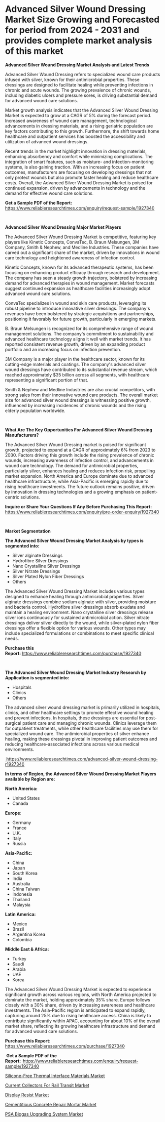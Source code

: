 <p><h1>Advanced Silver Wound Dressing Market Size Growing and Forecasted for period from 2024 - 2031 and provides complete market analysis of this market</h1></p><p><strong>Advanced Silver Wound Dressing Market Analysis and Latest Trends</strong></p>
<p><p>Advanced Silver Wound Dressing refers to specialized wound care products infused with silver, known for their antimicrobial properties. These dressings are designed to facilitate healing while preventing infections in chronic and acute wounds. The growing prevalence of chronic wounds, including diabetic ulcers and pressure sores, is driving substantial demand for advanced wound care solutions. </p><p>Market growth analysis indicates that the Advanced Silver Wound Dressing Market is expected to grow at a CAGR of 5% during the forecast period. Increased awareness of wound care management, technological advancements in dressing materials, and a rising geriatric population are key factors contributing to this growth. Furthermore, the shift towards home healthcare and outpatient services has boosted the accessibility and utilization of advanced wound dressings.</p><p>Recent trends in the market highlight innovation in dressing materials, enhancing absorbency and comfort while minimizing complications. The integration of smart features, such as moisture- and infection-monitoring systems, is also gaining traction. With an increasing focus on patient outcomes, manufacturers are focusing on developing dressings that not only protect wounds but also promote faster healing and reduce healthcare costs. Overall, the Advanced Silver Wound Dressing Market is poised for continued expansion, driven by advancements in technology and the demand for effective wound care solutions.</p></p>
<p><strong>Get a Sample PDF of the Report:&nbsp;</strong> <a href="https://www.reliableresearchtimes.com/enquiry/request-sample/1927340?utm_campaign=1593&utm_medium=2&utm_source=Github&utm_content=ia&utm_term=25102024&utm_id=advanced-silver-wound-dressing">https://www.reliableresearchtimes.com/enquiry/request-sample/1927340</a></p>
<p>&nbsp;</p>
<p><strong>Advanced Silver Wound Dressing Major Market Players</strong></p>
<p><p>The Advanced Silver Wound Dressing Market is competitive, featuring key players like Kinetic Concepts, ConvaTec, B. Braun Melsungen, 3M Company, Smith & Nephew, and Medline Industries. These companies have carved out a significant share of the market, driven by innovations in wound care technology and heightened awareness of infection control.</p><p>Kinetic Concepts, known for its advanced therapeutic systems, has been focusing on enhancing product efficacy through research and development. The company has seen a steady growth trajectory, bolstered by increasing demand for advanced therapies in wound management. Market forecasts suggest continued expansion as healthcare facilities increasingly adopt advanced wound care solutions.</p><p>ConvaTec specializes in wound and skin care products, leveraging its robust pipeline to introduce innovative silver dressings. The company's revenues have been bolstered by strategic acquisitions and partnerships, positioning it favorably for future growth, particularly in emerging markets.</p><p>B. Braun Melsungen is recognized for its comprehensive range of wound management solutions. The company's commitment to sustainability and advanced healthcare technology aligns it well with market trends. It has reported consistent revenue growth, driven by an expanding product portfolio and an increasing focus on infection prevention.</p><p>3M Company is a major player in the healthcare sector, known for its cutting-edge materials and coatings. The company's advanced silver wound dressings have contributed to its substantial revenue stream, which reached approximately $35 billion across all segments, with healthcare representing a significant portion of that.</p><p>Smith & Nephew and Medline Industries are also crucial competitors, with strong sales from their innovative wound care products. The overall market size for advanced silver wound dressings is witnessing positive growth, influenced by increasing incidences of chronic wounds and the rising elderly population worldwide.</p></p>
<p>&nbsp;</p>
<p><strong>What Are The Key Opportunities For Advanced Silver Wound Dressing Manufacturers?</strong></p>
<p><p>The Advanced Silver Wound Dressing market is poised for significant growth, projected to expand at a CAGR of approximately 6% from 2023 to 2030. Factors driving this growth include the rising prevalence of chronic wounds, increasing awareness of infection control, and advancements in wound care technology. The demand for antimicrobial properties, particularly silver, enhances healing and reduces infection risk, propelling market expansion. North America and Europe dominate due to advanced healthcare infrastructure, while Asia-Pacific is emerging rapidly due to rising healthcare investments. The future outlook remains positive, driven by innovation in dressing technologies and a growing emphasis on patient-centric solutions.</p></p>
<p><strong>Inquire or Share Your Questions If Any Before Purchasing This Report:</strong> <a href="https://www.reliableresearchtimes.com/enquiry/pre-order-enquiry/1927340?utm_campaign=1593&utm_medium=2&utm_source=Github&utm_content=ia&utm_term=25102024&utm_id=advanced-silver-wound-dressing">https://www.reliableresearchtimes.com/enquiry/pre-order-enquiry/1927340</a></p>
<p>&nbsp;</p>
<p><strong>Market Segmentation</strong></p>
<p><strong>The Advanced Silver Wound Dressing Market Analysis by types is segmented into:</strong></p>
<p><ul><li>Silver alginate Dressings</li><li>Hydrofibre Silver Dressings</li><li>Nano Crystalline Silver Dressings</li><li>Silver Nitrate Dressings</li><li>Silver Plated Nylon Fiber Dressings</li><li>Others</li></ul></p>
<p><p>The Advanced Silver Wound Dressing Market includes various types designed to enhance healing through antimicrobial properties. Silver alginate dressings combine sodium alginate with silver, providing moisture and bacteria control. Hydrofibre silver dressings absorb exudate and maintain a healing environment. Nano crystalline silver dressings release silver ions continuously for sustained antimicrobial action. Silver nitrate dressings deliver silver directly to the wound, while silver-plated nylon fiber dressings offer a flexible option for various wounds. Other types may include specialized formulations or combinations to meet specific clinical needs.</p></p>
<p><strong>Purchase this Report:&nbsp;</strong><a href="https://www.reliableresearchtimes.com/purchase/1927340?utm_campaign=1593&utm_medium=2&utm_source=Github&utm_content=ia&utm_term=25102024&utm_id=advanced-silver-wound-dressing">https://www.reliableresearchtimes.com/purchase/1927340</a></p>
<p>&nbsp;</p>
<p><strong>The Advanced Silver Wound Dressing Market Industry Research by Application is segmented into:</strong></p>
<p><ul><li>Hospitals</li><li>Clinics</li><li>Others</li></ul></p>
<p><p>The advanced silver wound dressing market is primarily utilized in hospitals, clinics, and other healthcare settings to promote effective wound healing and prevent infections. In hospitals, these dressings are essential for post-surgical patient care and managing chronic wounds. Clinics leverage them for outpatient treatments, while other healthcare facilities may use them for specialized wound care. The antimicrobial properties of silver enhance healing, making these dressings pivotal in improving patient outcomes and reducing healthcare-associated infections across various medical environments.</p></p>
<p><a href="https://www.reliableresearchtimes.com/advanced-silver-wound-dressing-r1927340?utm_campaign=1593&utm_medium=2&utm_source=Github&utm_content=ia&utm_term=25102024&utm_id=advanced-silver-wound-dressing">&nbsp;https://www.reliableresearchtimes.com/advanced-silver-wound-dressing-r1927340</a></p>
<p><strong>In terms of Region, the Advanced Silver Wound Dressing Market Players available by Region are:</strong></p>
<p>
    <p> <strong> North America: </strong>
        <ul>
            <li>United States</li>
            <li>Canada</li>
        </ul>
        </p> 
    <p> <strong> Europe: </strong>
        <ul>
            <li>Germany</li>
            <li>France</li>
            <li>U.K.</li>
            <li>Italy</li>
            <li>Russia</li>
        </ul>
        </p> 
    <p> <strong> Asia-Pacific: </strong>
        <ul>
            <li>China</li>
            <li>Japan</li>
            <li>South Korea</li>
            <li>India</li>
            <li>Australia</li>
            <li>China Taiwan</li>
            <li>Indonesia</li>
            <li>Thailand</li>
            <li>Malaysia</li>
        </ul>
        </p> 
    <p> <strong> Latin America: </strong>
        <ul>
            <li>Mexico</li>
            <li>Brazil</li>
            <li>Argentina Korea</li>
            <li>Colombia</li>
        </ul>
        </p> 
    <p> <strong> Middle East & Africa: </strong>
        <ul>
            <li>Turkey</li>
            <li>Saudi</li>
            <li>Arabia</li>
            <li>UAE</li>
            <li>Korea</li>
        </ul>
    </p>
    </p>
<p><p>The Advanced Silver Wound Dressing Market is expected to experience significant growth across various regions, with North America projected to dominate the market, holding approximately 35% share. Europe follows closely with a 30% share, driven by increasing awareness and healthcare investments. The Asia-Pacific region is anticipated to expand rapidly, capturing around 25% due to rising healthcare access. China is likely to contribute significantly within APAC, accounting for about 10% of the overall market share, reflecting its growing healthcare infrastructure and demand for advanced wound care solutions.</p></p>
<p><strong>Purchase this Report: </strong><a href="https://www.reliableresearchtimes.com/purchase/1927340?utm_campaign=1593&utm_medium=2&utm_source=Github&utm_content=ia&utm_term=25102024&utm_id=advanced-silver-wound-dressing">https://www.reliableresearchtimes.com/purchase/1927340</a></p>
<p>&nbsp;<strong>Get a Sample PDF of the Report:&nbsp;&nbsp;</strong><a href="https://www.reliableresearchtimes.com/enquiry/request-sample/1927340?utm_campaign=1593&utm_medium=2&utm_source=Github&utm_content=ia&utm_term=25102024&utm_id=advanced-silver-wound-dressing">https://www.reliableresearchtimes.com/enquiry/request-sample/1927340</a></p>
<p><strong></strong></p>
<p><p><a href="https://www.linkedin.com/pulse/silicone-free-thermal-interface-materials-market-evolution-nyfof?utm_campaign=1593&utm_medium=2&utm_source=Github&utm_content=ia&utm_term=25102024&utm_id=advanced-silver-wound-dressing">Silicone-Free Thermal Interface Materials Market</a></p><p><a href="https://www.linkedin.com/pulse/digital-transformation-current-collectors-rail-transit-industry-9yysc?utm_campaign=1593&utm_medium=2&utm_source=Github&utm_content=ia&utm_term=25102024&utm_id=advanced-silver-wound-dressing">Current Collectors For Rail Transit Market</a></p><p><a href="https://www.linkedin.com/pulse/future-ready-strategic-insights-global-display-resist-market-s4yof?utm_campaign=1593&utm_medium=2&utm_source=Github&utm_content=ia&utm_term=25102024&utm_id=advanced-silver-wound-dressing">Display Resist Market</a></p><p><a href="https://www.linkedin.com/pulse/emerging-opportunities-challenges-global-cementitious-concrete-ejwfc?utm_campaign=1593&utm_medium=2&utm_source=Github&utm_content=ia&utm_term=25102024&utm_id=advanced-silver-wound-dressing">Cementitious Concrete Repair Mortar Market</a></p><p><a href="https://www.linkedin.com/pulse/global-psa-biogas-upgrading-system-market-exploring-share-5g25c?utm_campaign=1593&utm_medium=2&utm_source=Github&utm_content=ia&utm_term=25102024&utm_id=advanced-silver-wound-dressing">PSA Biogas Upgrading System Market</a></p></p>
